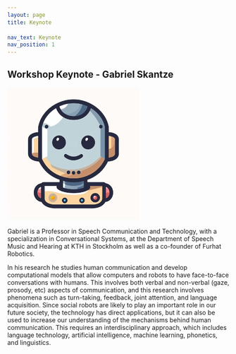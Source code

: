 ```yaml
---
layout: page
title: Keynote

nav_text: Keynote
nav_position: 1
---
```


## Workshop Keynote - Gabriel Skantze 

<img src="assets/img/placeholder.jpeg" alt="Photo of Gabriel." height="300">

Gabriel is a Professor in Speech Communication and Technology, with a specialization in Conversational Systems, at the Department of Speech Music and Hearing at KTH in Stockholm as well as a co-founder of Furhat Robotics. 

In his research he studies human communication and develop computational models that allow computers and robots to have face-to-face conversations with humans. This involves both verbal and non-verbal (gaze, prosody, etc) aspects of communication, and this research involves phenomena such as turn-taking, feedback, joint attention, and language acquisition. Since social robots are likely to play an important role in our future society, the technology has direct applications, but it can also be used to increase our understanding of the mechanisms behind human communication. This requires an interdisciplinary approach, which includes language technology, artificial intelligence, machine learning, phonetics, and linguistics.
